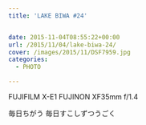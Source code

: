 ```yaml
---
title: 'LAKE BIWA #24'


date: 2015-11-04T08:55:22+00:00
url: /2015/11/04/lake-biwa-24/
cover: /images/2015/11/DSF7959.jpg
categories:
  - PHOTO

---
```

FUJIFILM X-E1 FUJINON XF35mm f/1.4

毎日ちがう 毎日すこしずつうごく
